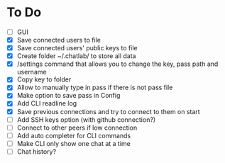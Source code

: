 # To Do

 * [ ] GUI
 * [x] Save connected users to file
 * [x] Save connected users' public keys to file
 * [x] Create folder ~/.chatlab/ to store all data
 * [x] /settings command that allows you to change the key, pass path and username
 * [x] Copy key to folder
 * [x] Allow to manually type in pass if there is not pass file
 * [x] Make option to save pass in Config
 * [x] Add CLI readline log
 * [x] Save previous connections and try to connect to them on start
 * [ ] Add SSH keys option (with github connection?)
 * [ ] Connect to other peers if low connection
 * [ ] Add auto completer for CLI commands
 * [ ] Make CLI only show one chat at a time
 * [ ] Chat history?